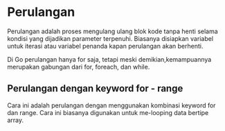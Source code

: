 # Perulangan

Perulangan adalah proses mengulang ulang blok kode tanpa henti selama kondisi yang dijadikan parameter terpenuhi. Biasanya disiapkan variabel untuk iterasi atau variabel penanda kapan perulangan akan berhenti.

Di Go perulangan hanya for saja, tetapi meski demikian,kemampuannya merupakan gabungan dari for, foreach, dan while.

## Perulangan dengan keyword for - range

Cara ini adalah perulangan dengan menggunakan kombinasi keyword for dan range. Cara ini biasanya digunakan untuk me-looping data bertipe array.